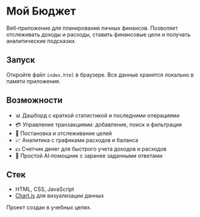 # Мой Бюджет

Веб‑приложение для планирования личных финансов. Позволяет отслеживать доходы и расходы, ставить финансовые цели и получать аналитические подсказки.

## Запуск

Откройте файл `index.html` в браузере. Все данные хранятся локально в памяти приложения.

## Возможности

- 📊 Дашборд с краткой статистикой и последними операциями
- 💳 Управление транзакциями: добавление, поиск и фильтрация
- 🎯 Постановка и отслеживание целей
- 📈 Аналитика с графиками расходов и баланса
- 💵 Счетчик денег для быстрого учета доходов и расходов
- 🤖 Простой AI‑помощник с заранее заданными ответами

## Стек

- HTML, CSS, JavaScript
- [Chart.js](https://www.chartjs.org/) для визуализации данных

Проект создан в учебных целях.

